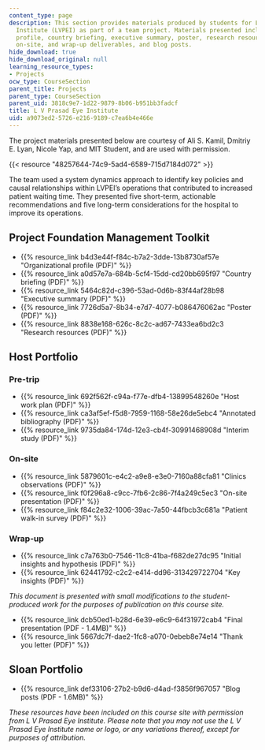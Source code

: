 ```yaml
---
content_type: page
description: This section provides materials produced by students for L V Prasad Eye
  Institute (LVPEI) as part of a team project. Materials presented include an organizational
  profile, country briefing, executive summary, poster, research resources, pre-trip,
  on-site, and wrap-up deliverables, and blog posts.
hide_download: true
hide_download_original: null
learning_resource_types:
- Projects
ocw_type: CourseSection
parent_title: Projects
parent_type: CourseSection
parent_uid: 3818c9e7-1d22-9879-8b06-b951bb3fadcf
title: L V Prasad Eye Institute
uid: a9073ed2-5726-e216-9189-c7ea6b4e466e
---
```


The project materials presented below are courtesy of Ali S. Kamil, Dmitriy E. Lyan, Nicole Yap, and MIT Student, and are used with permission.

{{< resource "48257644-74c9-5ad4-6589-715d7184d072" >}}

The team used a system dynamics approach to identify key policies and causal relationships within LVPEI’s operations that contributed to increased patient waiting time. They presented five short-term, actionable recommendations and five long-term considerations for the hospital to improve its operations.

Project Foundation Management Toolkit
-------------------------------------

*   {{% resource_link b4d3e44f-f84c-b7a2-3dde-13b8730af57e "Organizational profile (PDF)" %}}
*   {{% resource_link a0d57e7a-684b-5cf4-15dd-cd20bb695f97 "Country briefing (PDF)" %}}
*   {{% resource_link 5464c82d-c396-53ad-0d6b-83f44af28b98 "Executive summary (PDF)" %}}
*   {{% resource_link 7726d5a7-8b34-e7d7-4077-b086476062ac "Poster (PDF)" %}}
*   {{% resource_link 8838e168-626c-8c2c-ad67-7433ea6bd2c3 "Research resources (PDF)" %}}

Host Portfolio
--------------

### Pre-trip

*   {{% resource_link 692f562f-c94a-f77e-dfb4-13899548260e "Host work plan (PDF)" %}}
*   {{% resource_link ca3af5ef-f5d8-7959-1168-58e26de5ebc4 "Annotated bibliography (PDF)" %}}
*   {{% resource_link 9735da84-174d-12e3-cb4f-30991468908d "Interim study (PDF)" %}}

### On-site

*   {{% resource_link 5879601c-e4c2-a9e8-e3e0-7160a88cfa81 "Clinics observations (PDF)" %}}
*   {{% resource_link f0f296a8-c9cc-7fb6-2c86-7f4a249c5ec3 "On-site presentation (PDF)" %}}
*   {{% resource_link f84c2e32-1006-39ac-7a50-44fbcb3c681a "Patient walk-in survey (PDF)" %}}

### Wrap-up

*   {{% resource_link c7a763b0-7546-11c8-41ba-f682de27dc95 "Initial insights and hypothesis (PDF)" %}}
*   {{% resource_link 62441792-c2c2-e414-dd96-313429722704 "Key insights (PDF)" %}}

_This document is presented with small modifications to the student-produced work for the purposes of publication on this course site._

*   {{% resource_link dcb50ed1-b28d-6e39-e6c9-64f31972cab4 "Final presentation (PDF - 1.4MB)" %}}
*   {{% resource_link 5667dc7f-dae2-1fc8-a070-0ebeb8e74e14 "Thank you letter (PDF)" %}}

Sloan Portfolio
---------------

*   {{% resource_link def33106-27b2-b9d6-d4ad-f3856f967057 "Blog posts (PDF - 1.6MB)" %}}

_These resources have been included on this course site with permission from L V Prasad Eye Institute. Please note that you may not use the L V Prasad Eye Institute name or logo, or any variations thereof, except for purposes of attribution._